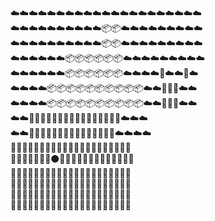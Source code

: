 :cloud::cloud::cloud::cloud::cloud::cloud::cloud::cloud::cloud::cloud::cloud::cloud::cloud::cloud::cloud::cloud::cloud::cloud::cloud::cloud::cloud:  
:cloud::cloud::cloud::cloud::cloud::cloud::cloud::cloud::cloud::cloud::package::package::cloud::cloud::cloud::cloud::cloud::cloud::cloud::cloud::cloud:  
:cloud::cloud::cloud::cloud::cloud::cloud::cloud::cloud::cloud::cloud::package::package::cloud::cloud::cloud::cloud::cloud::cloud::cloud::cloud::cloud:  
:cloud::cloud::cloud::cloud::cloud::cloud::package::package::package::package::package::package::cloud::cloud::cloud::cloud::cloud::cloud::cloud::cloud::cloud:  
:cloud::cloud::cloud::cloud::cloud::cloud::package::package::package::package::package::package::cloud::cloud::cloud::cloud::whale::cloud::cloud::whale::cloud:  
:cloud::cloud::cloud::cloud::package::package::package::package::package::package::package::package::package::package::cloud::cloud::whale::whale::whale::cloud::cloud:  
:cloud::cloud::cloud::cloud::package::package::package::package::package::package::package::package::package::package::cloud::cloud::whale::whale::whale::cloud::cloud:  
:cloud::cloud::whale::whale::whale::whale::whale::whale::whale::whale::whale::whale::whale::whale::whale::whale::whale::whale::cloud::cloud::cloud:  
:cloud::cloud::whale::whale::whale::whale::whale::whale::whale::whale::whale::whale::whale::whale::whale::whale::whale::cloud::cloud::cloud::cloud:  
:ocean::ocean::whale::whale::whale::whale::whale::whale::whale::whale::whale::whale::whale::whale::whale::whale::ocean::ocean::ocean::ocean::ocean:  
:ocean::ocean::whale::whale::whale::whale::whale::black_circle::whale::whale::whale::whale::whale::whale::whale::whale::ocean::ocean::ocean::ocean::ocean:  
:ocean::ocean::ocean::whale2::whale2::whale2::whale2::whale::whale::whale::whale::whale::whale::whale::whale::ocean::ocean::ocean::ocean::ocean::ocean:  
:ocean::ocean::ocean::ocean::whale2::whale2::whale2::whale2::whale::whale::whale::whale::whale::ocean::ocean::ocean::ocean::ocean::ocean::ocean::ocean:  
:ocean::ocean::ocean::ocean::ocean::ocean::whale2::whale2::whale::whale::whale::ocean::ocean::ocean::ocean::ocean::ocean::ocean::ocean::ocean::ocean:  
:ocean::ocean::ocean::ocean::ocean::ocean::ocean::ocean::ocean::ocean::ocean::ocean::ocean::ocean::ocean::ocean::ocean::ocean::ocean::ocean::ocean:  
